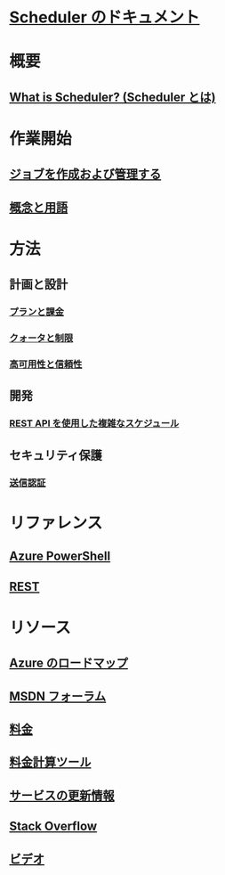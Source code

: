 # [Scheduler のドキュメント](index.md)

# 概要
## [What is Scheduler? (Scheduler とは)](scheduler-intro.md)

# 作業開始
## [ジョブを作成および管理する](scheduler-get-started-portal.md)
## [概念と用語](scheduler-concepts-terms.md)

# 方法
## 計画と設計
### [プランと課金](scheduler-plans-billing.md)
### [クォータと制限](scheduler-limits-defaults-errors.md)
### [高可用性と信頼性](scheduler-high-availability-reliability.md)

## 開発
### [REST API を使用した複雑なスケジュール](scheduler-advanced-complexity.md)


## セキュリティ保護
### [送信認証](scheduler-outbound-authentication.md)

# リファレンス
## [Azure PowerShell](/powershell/module/azurerm.scheduler)
## [REST](/rest/api/scheduler)

# リソース
## [Azure のロードマップ](https://azure.microsoft.com/roadmap/?category=monitoring-management)
## [MSDN フォーラム](https://social.msdn.microsoft.com/Forums/home?forum=azurescheduler)
## [料金](https://azure.microsoft.com/pricing/details/scheduler/)
## [料金計算ツール](https://azure.microsoft.com/pricing/calculator/)
## [サービスの更新情報](https://azure.microsoft.com/updates/?product=scheduler)
## [Stack Overflow](http://stackoverflow.com/questions/tagged/azure-scheduler)
## [ビデオ](https://azure.microsoft.com/documentation/videos/index/?services=scheduler)



